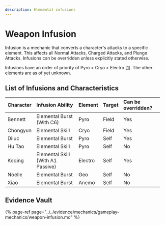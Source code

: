 ```yaml
---
description: Elemental infusions
---
```


# Weapon Infusion

Infusion is a mechanic that converts a character's attacks to a specific element. This affects all Normal Attacks, Charged Attacks, and Plunge Attacks. Infusions can be overridden unless explicitly stated otherwise. 

Infusions have an order of priority of Pyro &gt; Cryo &gt; Electro \[[1](../../evidence/mechanics/gameplay-mechanics/weapon-infusion.md#infusion-element-ordering)\]. The other elements are as of yet unknown.

## List of Infusions and Characteristics

| Character | Infusion Ability | Element | Target | Can be overridden? |
| :--- | :--- | :--- | :--- | :--- |
| Bennett | Elemental Burst \(With C6\) | Pyro | Field | Yes |
| Chongyun | Elemental Skill | Cryo | Field | Yes |
| Diluc | Elemental Burst | Pyro | Self | Yes |
| Hu Tao | Elemental Skill | Pyro | Self | No |
| Keqing | Elemental Skill \(With A1 Passive\) | Electro | Self | Yes |
| Noelle | Elemental Burst | Geo | Self | No |
| Xiao | Elemental Burst | Anemo | Self | No |

## Evidence Vault

{% page-ref page="../../evidence/mechanics/gameplay-mechanics/weapon-infusion.md" %}

